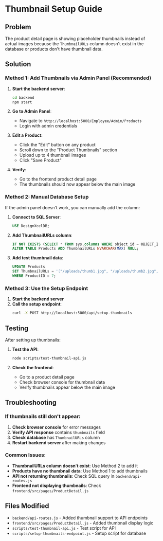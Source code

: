 # Thumbnail Setup Guide

## Problem
The product detail page is showing placeholder thumbnails instead of actual images because the `ThumbnailURLs` column doesn't exist in the database or products don't have thumbnail data.

## Solution

### Method 1: Add Thumbnails via Admin Panel (Recommended)

1. **Start the backend server**:
   ```bash
   cd backend
   npm start
   ```

2. **Go to Admin Panel**:
   - Navigate to `http://localhost:5000/Employee/Admin/Products`
   - Login with admin credentials

3. **Edit a Product**:
   - Click the "Edit" button on any product
   - Scroll down to the "Product Thumbnails" section
   - Upload up to 4 thumbnail images
   - Click "Save Product"

4. **Verify**:
   - Go to the frontend product detail page
   - The thumbnails should now appear below the main image

### Method 2: Manual Database Setup

If the admin panel doesn't work, you can manually add the column:

1. **Connect to SQL Server**:
   ```sql
   USE DesignXcelDB;
   ```

2. **Add ThumbnailURLs column**:
   ```sql
   IF NOT EXISTS (SELECT * FROM sys.columns WHERE object_id = OBJECT_ID('Products') AND name = 'ThumbnailURLs')
   ALTER TABLE Products ADD ThumbnailURLs NVARCHAR(MAX) NULL;
   ```

3. **Add test thumbnail data**:
   ```sql
   UPDATE Products 
   SET ThumbnailURLs = '["/uploads/thumb1.jpg", "/uploads/thumb2.jpg", "/uploads/thumb3.jpg", "/uploads/thumb4.jpg"]' 
   WHERE ProductID = 7;
   ```

### Method 3: Use the Setup Endpoint

1. **Start the backend server**
2. **Call the setup endpoint**:
   ```bash
   curl -X POST http://localhost:5000/api/setup-thumbnails
   ```

## Testing

After setting up thumbnails:

1. **Test the API**:
   ```bash
   node scripts/test-thumbnail-api.js
   ```

2. **Check the frontend**:
   - Go to a product detail page
   - Check browser console for thumbnail data
   - Verify thumbnails appear below the main image

## Troubleshooting

### If thumbnails still don't appear:

1. **Check browser console** for error messages
2. **Verify API response** contains `thumbnails` field
3. **Check database** has `ThumbnailURLs` column
4. **Restart backend server** after making changes

### Common Issues:

- **ThumbnailURLs column doesn't exist**: Use Method 2 to add it
- **Products have no thumbnail data**: Use Method 1 to add thumbnails
- **API not returning thumbnails**: Check SQL query in `backend/api-routes.js`
- **Frontend not displaying thumbnails**: Check `frontend/src/pages/ProductDetail.js`

## Files Modified

- `backend/api-routes.js` - Added thumbnail support to API endpoints
- `frontend/src/pages/ProductDetail.js` - Added thumbnail display logic
- `scripts/test-thumbnail-api.js` - Test script for API
- `scripts/setup-thumbnails-endpoint.js` - Setup script for database
